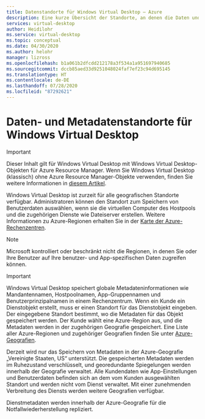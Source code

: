 ```yaml
---
title: Datenstandorte für Windows Virtual Desktop – Azure
description: Eine kurze Übersicht der Standorte, an denen die Daten und Metadaten von Windows Virtual Desktop gespeichert werden.
services: virtual-desktop
author: Heidilohr
ms.service: virtual-desktop
ms.topic: conceptual
ms.date: 04/30/2020
ms.author: helohr
manager: lizross
ms.openlocfilehash: b1a061b2dfcdd212178a3f534a1a951697940685
ms.sourcegitcommit: dccb85aed33d9251048024faf7ef23c94d695145
ms.translationtype: HT
ms.contentlocale: de-DE
ms.lasthandoff: 07/28/2020
ms.locfileid: "87292621"
---
```

# <a name="data-and-metadata-locations-for-windows-virtual-desktop"></a>Daten- und Metadatenstandorte für Windows Virtual Desktop

>[!IMPORTANT]
>Dieser Inhalt gilt für Windows Virtual Desktop mit Windows Virtual Desktop-Objekten für Azure Resource Manager. Wenn Sie Windows Virtual Desktop (klassisch) ohne Azure Resource Manager-Objekte verwenden, finden Sie weitere Informationen in [diesem Artikel](./virtual-desktop-fall-2019/data-locations-2019.md).

Windows Virtual Desktop ist zurzeit für alle geografischen Standorte verfügbar. Administratoren können den Standort zum Speichern von Benutzerdaten auswählen, wenn sie die virtuellen Computer des Hostpools und die zugehörigen Dienste wie Dateiserver erstellen. Weitere Informationen zu Azure-Regionen erhalten Sie in der [Karte der Azure-Rechenzentren](https://azuredatacentermap.azurewebsites.net/).

>[!NOTE]
>Microsoft kontrolliert oder beschränkt nicht die Regionen, in denen Sie oder Ihre Benutzer auf Ihre benutzer- und App-spezifischen Daten zugreifen können.

>[!IMPORTANT]
>Windows Virtual Desktop speichert globale Metadateninformationen wie Mandantennamen, Hostpoolnamen, App-Gruppennamen und Benutzerprinzipalnamen in einem Rechenzentrum. Wenn ein Kunde ein Dienstobjekt erstellt, muss er einen Standort für das Dienstobjekt eingeben. Der eingegebene Standort bestimmt, wo die Metadaten für das Objekt gespeichert werden. Der Kunde wählt eine Azure-Region aus, und die Metadaten werden in der zugehörigen Geografie gespeichert. Eine Liste aller Azure-Regionen und zugehöriger Geografien finden Sie unter [Azure-Geografien](https://azure.microsoft.com/global-infrastructure/geographies/).

Derzeit wird nur das Speichern von Metadaten in der Azure-Geografie „Vereinigte Staaten, US“ unterstützt. Die gespeicherten Metadaten werden im Ruhezustand verschlüsselt, und georedundante Spiegelungen werden innerhalb der Geografie verwaltet. Alle Kundendaten wie App-Einstellungen und Benutzerdaten befinden sich an dem vom Kunden ausgewählten Standort und werden nicht vom Dienst verwaltet. Mit einer zunehmenden Verbreitung des Diensts werden weitere Geografien verfügbar.

Dienstmetadaten werden innerhalb der Azure-Geografie für die Notfallwiederherstellung repliziert.